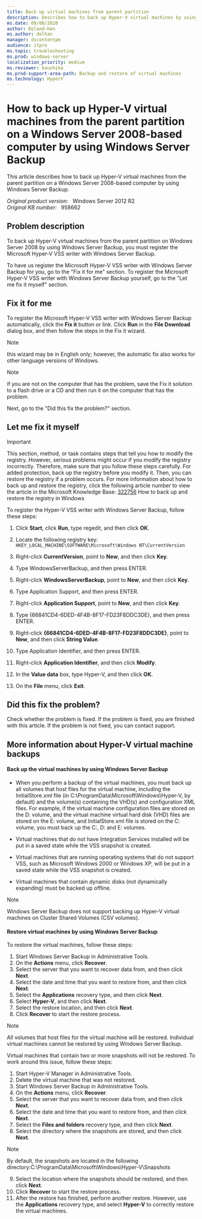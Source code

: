 ```yaml
---
title: Back up virtual machines from parent partition
description: Describes how to back up Hyper-V virtual machines by using Windows Server Backup on a computer that is running Windows Server 2008. Step-by-step instructions are provided.
ms.date: 09/08/2020
author: Deland-Han
ms.author: delhan
manager: dscontentpm
audience: itpro
ms.topic: troubleshooting
ms.prod: windows-server
localization_priority: medium
ms.reviewer: kaushika
ms.prod-support-area-path: Backup and restore of virtual machines
ms.technology: HyperV
---
```

# How to back up Hyper-V virtual machines from the parent partition on a Windows Server 2008-based computer by using Windows Server Backup

This article describes how to back up Hyper-V virtual machines from the parent partition on a Windows Server 2008-based computer by using Windows Server Backup.

_Original product version:_ &nbsp; Windows Server 2012 R2  
_Original KB number:_ &nbsp; 958662

## Problem description

To back up Hyper-V virtual machines from the parent partition on Windows Server 2008 by using Windows Server Backup, you must register the Microsoft Hyper-V VSS writer with Windows Server Backup.

To have us register the Microsoft Hyper-V VSS writer with Windows Server Backup for you, go to the "Fix it for me" section. To register the Microsoft Hyper-V VSS writer with Windows Server Backup yourself, go to the "Let me fix it myself" section.

## Fix it for me

To register the Microsoft Hyper-V VSS writer with Windows Server Backup automatically, click the
 **Fix it** button or link. Click
 **Run** in the
 **File Download** dialog box, and then follow the steps in the Fix it wizard.

> [!NOTE]
> this wizard may be in English only; however, the automatic fix also works for other language versions of Windows.

> [!NOTE]
> if you are not on the computer that has the problem, save the Fix it solution to a flash drive or a CD and then run it on the computer that has the problem.

Next, go to the "Did this fix the problem?" section.

## Let me fix it myself

> [!IMPORTANT]
> This section, method, or task contains steps that tell you how to modify the registry. However, serious problems might occur if you modify the registry incorrectly. Therefore, make sure that you follow these steps carefully. For added protection, back up the registry before you modify it. Then, you can restore the registry if a problem occurs. For more information about how to back up and restore the registry, click the following article number to view the article in the Microsoft Knowledge Base: [322756](https://support.microsoft.com/help/322756) How to back up and restore the registry in Windows  

To register the Hyper-V VSS writer with Windows Server Backup, follow these steps:
1. Click **Start**, click **Run**, type regedit, and then click **OK**.

2. Locate the following registry key:
 `HKEY_LOCAL_MACHINE\SOFTWARE\Microsoft\Windows NT\CurrentVersion` 

3. Right-click **CurrentVersion**, point to **New**, and then click **Key**.

4. Type WindowsServerBackup, and then press ENTER.

5. Right-click **WindowsServerBackup**, point to **New**, and then click **Key**.

6. Type Application Support, and then press ENTER.

7. Right-click **Application Support**, point to **New**, and then click **Key**.

8. Type {66841CD4-6DED-4F4B-8F17-FD23F8DDC3DE}, and then press ENTER.

9. Right-click **{66841CD4-6DED-4F4B-8F17-FD23F8DDC3DE}**, point to **New**, and then click **String Value**.

10. Type Application Identifier, and then press ENTER.

11. Right-click **Application Identifier**, and then click **Modify**.

12. In the **Value data** box, type Hyper-V, and then click **OK**.

13. On the **File** menu, click **Exit**.


## Did this fix the problem?

Check whether the problem is fixed. If the problem is fixed, you are finished with this article. If the problem is not fixed, you can contact support.

## More information about Hyper-V virtual machine backups

#### Back up the virtual machines by using Windows Server Backup


- When you perform a backup of the virtual machines, you must back up all volumes that host files for the virtual machine, including the InitialStore.xml file (in C:\ProgramData\Microsoft\Windows\Hyper-V, by default) and the volume(s) containing the VHD(s) and configuration XML files. For example, if the virtual machine configuration files are stored on the D: volume, and the virtual machine virtual hard disk (VHD) files are stored on the E: volume, and InitialStore.xml file is stored on the C: volume, you must back up the C:, D: and E: volumes.
- Virtual machines that do not have Integration Services installed will be put in a saved state while the VSS snapshot is created.

- Virtual machines that are running operating systems that do not support VSS, such as Microsoft Windows 2000 or Windows XP, will be put in a saved state while the VSS snapshot is created.

- Virtual machines that contain dynamic disks (not dynamically expanding) must be backed up offline.

> [!NOTE]
> Windows Server Backup does not support backing up Hyper-V virtual machines on Cluster Shared Volumes (CSV volumes).

#### Restore virtual machines by using Windows Server Backup

To restore the virtual machines, follow these steps:
1. Start Windows Server Backup in Administrative Tools.
2. On the **Actions** menu, click **Recover**.
3. Select the server that you want to recover data from, and then click **Next**.
4. Select the date and time that you want to restore from, and then click **Next**.
5. Select the **Applications** recovery type, and then click **Next**.
6. Select **Hyper-V**, and then click **Next**.
7. Select the restore location, and then click **Next**.
8. Click **Recover** to start the restore process.
> [!NOTE]
> All volumes that host files for the virtual machine will be restored. Individual virtual machines cannot be restored by using Windows Server Backup.

Virtual machines that contain two or more snapshots will not be restored. To work around this issue, follow these steps:
1. Start Hyper-V Manager in Administrative Tools.
2. Delete the virtual machine that was not restored.
3. Start Windows Server Backup in Administrative Tools.
4. On the **Actions** menu, click **Recover**.
5. Select the server that you want to recover data from, and then click **Next**.
6. Select the date and time that you want to restore from, and then click **Next**.
7. Select the **Files and folders** recovery type, and then click **Next**.
8. Select the directory where the snapshots are stored, and then click **Next**.

> [!NOTE]
> By default, the snapshots are located in the following directory:C:\ProgramData\Microsoft\Windows\Hyper-V\Snapshots

9. Select the location where the snapshots should be restored, and then click **Next**.
10. Click **Recover** to start the restore process.
11. After the restore has finished, perform another restore. However, use the **Applications** recovery type, and select **Hyper-V** to correctly restore the virtual machines.
